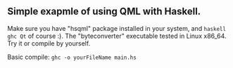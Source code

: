 Simple exapmle of using QML with Haskell. 
--
Make sure you have "hsqml" package installed in your system, and `haskell ghc Qt` of course :).
The "byteconverter" executable tested in Linux x86_64. Try it or compile by yourself.

Basic compile: `ghc -o yourFileName main.hs`
